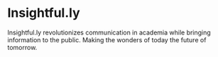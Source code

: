 # Insightful.ly
Insightful.ly revolutionizes communication in academia while bringing information to the public. Making the wonders of today the future of tomorrow.
